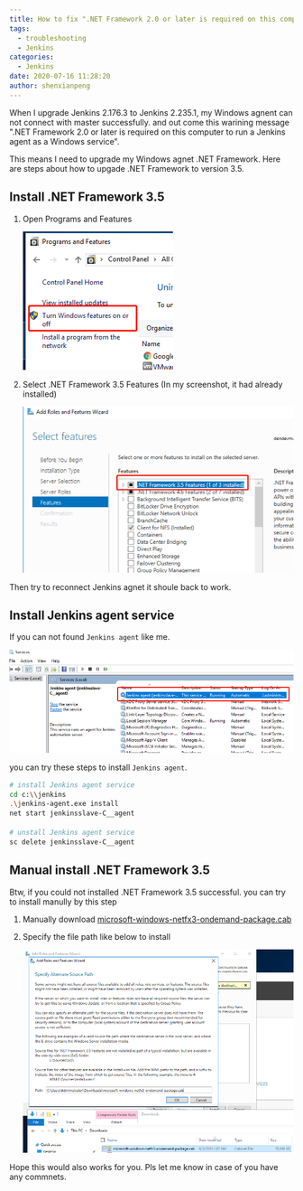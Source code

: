 ```yaml
---
title: How to fix ".NET Framework 2.0 or later is required on this computer to run a Jenkins agent as a Windows service"
tags:
  - troubleshooting
  - Jenkins
categories:
  - Jenkins
date: 2020-07-16 11:28:20
author: shenxianpeng
---
```


When I upgrade Jenkins 2.176.3 to Jenkins 2.235.1, my Windows agnent can not connect with master successfully. and out come this warining message ".NET Framework 2.0 or later is required on this computer to run a Jenkins agent as a Windows service".

<!-- more -->

This means I need to upgrade my Windows agnet .NET Framework. Here are steps about how to upgade .NET Framework to version 3.5.

## Install .NET Framework 3.5

1. Open Programs and Features 

   ![Programs and Features](jenkins-windows-agent-connect-problem/1.png)

2. Select .NET Framework 3.5 Features (In my screenshot, it had already installed) 

    ![Features](jenkins-windows-agent-connect-problem/2.png)

Then try to reconnect Jenkins agnet it shoule back to work.

## Install Jenkins agent service

If you can not found `Jenkins agent` like me. 

![Jenkins agent service](jenkins-windows-agent-connect-problem/4.png)

you can try these steps to install `Jenkins agent`.

```bash
# install Jenkins agent service
cd c:\\jenkins
.\jenkins-agent.exe install
net start jenkinsslave-C__agent

# unstall Jenkins agent service
sc delete jenkinsslave-C__agent
```

## Manual install .NET Framework 3.5

Btw, if you could not installed .NET Framework 3.5 successful. you can try to install manully by this step

1. Manually download [microsoft-windows-netfx3-ondemand-package.cab](https://androidfilehost.com/?w=file-thanks&fid=745425885120760819&mid=281&download_id=ae5a0bbf16ac7040fc659c1ab314a4d1&tid=1596439593&hc=5d26b6c7dad0b741ec6767407c715296cd418b810a28d46cf136fa579b0e008d)

2. Specify the file path like below to install

    ![microsoft-windows-netfx3-ondemand-package.cab file path](jenkins-windows-agent-connect-problem/3.png)


Hope this would also works for you. Pls let me know in case of you have any commnets.



